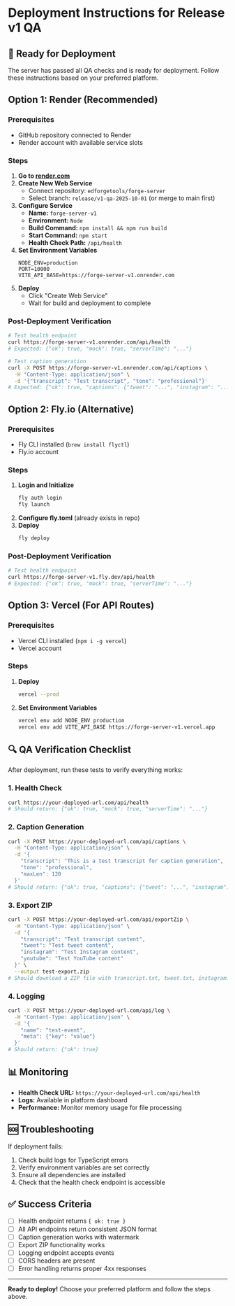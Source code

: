 # Deployment Instructions for Release v1 QA

## 🚀 Ready for Deployment

The server has passed all QA checks and is ready for deployment. Follow these instructions based on your preferred platform.

## Option 1: Render (Recommended)

### Prerequisites

- GitHub repository connected to Render
- Render account with available service slots

### Steps

1. **Go to [render.com](https://render.com)**
2. **Create New Web Service**
   - Connect repository: `edforgetools/forge-server`
   - Select branch: `release/v1-qa-2025-10-01` (or merge to main first)
3. **Configure Service**
   - **Name:** `forge-server-v1`
   - **Environment:** `Node`
   - **Build Command:** `npm install && npm run build`
   - **Start Command:** `npm start`
   - **Health Check Path:** `/api/health`
4. **Set Environment Variables**
   ```
   NODE_ENV=production
   PORT=10000
   VITE_API_BASE=https://forge-server-v1.onrender.com
   ```
5. **Deploy**
   - Click "Create Web Service"
   - Wait for build and deployment to complete

### Post-Deployment Verification

```bash
# Test health endpoint
curl https://forge-server-v1.onrender.com/api/health
# Expected: {"ok": true, "mock": true, "serverTime": "..."}

# Test caption generation
curl -X POST https://forge-server-v1.onrender.com/api/captions \
  -H "Content-Type: application/json" \
  -d '{"transcript": "Test transcript", "tone": "professional"}'
# Expected: {"ok": true, "captions": {"tweet": "...", "instagram": "...", "youtube": "..."}}
```

## Option 2: Fly.io (Alternative)

### Prerequisites

- Fly CLI installed (`brew install flyctl`)
- Fly.io account

### Steps

1. **Login and Initialize**
   ```bash
   fly auth login
   fly launch
   ```
2. **Configure fly.toml** (already exists in repo)
3. **Deploy**
   ```bash
   fly deploy
   ```

### Post-Deployment Verification

```bash
# Test health endpoint
curl https://forge-server-v1.fly.dev/api/health
# Expected: {"ok": true, "mock": true, "serverTime": "..."}
```

## Option 3: Vercel (For API Routes)

### Prerequisites

- Vercel CLI installed (`npm i -g vercel`)
- Vercel account

### Steps

1. **Deploy**
   ```bash
   vercel --prod
   ```
2. **Set Environment Variables**
   ```bash
   vercel env add NODE_ENV production
   vercel env add VITE_API_BASE https://forge-server-v1.vercel.app
   ```

## 🔍 QA Verification Checklist

After deployment, run these tests to verify everything works:

### 1. Health Check

```bash
curl https://your-deployed-url.com/api/health
# Should return: {"ok": true, "mock": true, "serverTime": "..."}
```

### 2. Caption Generation

```bash
curl -X POST https://your-deployed-url.com/api/captions \
  -H "Content-Type: application/json" \
  -d '{
    "transcript": "This is a test transcript for caption generation",
    "tone": "professional",
    "maxLen": 120
  }'
# Should return: {"ok": true, "captions": {"tweet": "...", "instagram": "...", "youtube": "..."}}
```

### 3. Export ZIP

```bash
curl -X POST https://your-deployed-url.com/api/exportZip \
  -H "Content-Type: application/json" \
  -d '{
    "transcript": "Test transcript content",
    "tweet": "Test tweet content",
    "instagram": "Test Instagram content",
    "youtube": "Test YouTube content"
  }' \
  --output test-export.zip
# Should download a ZIP file with transcript.txt, tweet.txt, instagram.txt, youtube.txt
```

### 4. Logging

```bash
curl -X POST https://your-deployed-url.com/api/log \
  -H "Content-Type: application/json" \
  -d '{
    "name": "test-event",
    "meta": {"key": "value"}
  }'
# Should return: {"ok": true}
```

## 📊 Monitoring

- **Health Check URL:** `https://your-deployed-url.com/api/health`
- **Logs:** Available in platform dashboard
- **Performance:** Monitor memory usage for file processing

## 🆘 Troubleshooting

If deployment fails:

1. Check build logs for TypeScript errors
2. Verify environment variables are set correctly
3. Ensure all dependencies are installed
4. Check that the health check endpoint is accessible

## ✅ Success Criteria

- [ ] Health endpoint returns `{ ok: true }`
- [ ] All API endpoints return consistent JSON format
- [ ] Caption generation works with watermark
- [ ] Export ZIP functionality works
- [ ] Logging endpoint accepts events
- [ ] CORS headers are present
- [ ] Error handling returns proper 4xx responses

---

**Ready to deploy!** Choose your preferred platform and follow the steps above.
